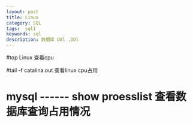 ```yaml
---
layout: post
title: Linux
category: SQL
tags:  sql1
keywords: sql
description: 数据库 DAl ,DDl
---
```



#top 
	Linux 查看cpu 
	
	

#tail -f catalina.out 
	查看linux cpu占用 
	
	
# mysql ------  show proesslist 查看数据库查询占用情况 